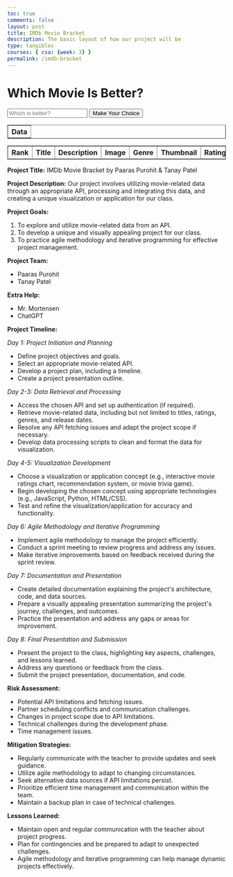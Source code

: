 ```yaml
---
toc: true
comments: false
layout: post
title: IMDb Movie Bracket
description: The basic layout of how our project will be
type: tangibles
courses: { csa: {week: 3} }
permalink: /imdb-bracket
---
```


<html>
<body>
    <h1>Which Movie Is Better?</h1>
    <input type="text" id="textInput" placeholder="Which is better?">
    <button onclick="addRow()">Make Your Choice</button>
    <table id="whichMovieIsBetter" border="1">
        <tr>
            <th>Data</th>
        </tr>
    </table>
    <table border="1">
        <thead>
            <tr>
                <th>Rank</th>
                <th>Title</th>
                <th>Description</th>
                <th>Image</th>
                <th>Genre</th>
                <th>Thumbnail</th>
                <th>Rating</th>
                <th>Year</th>
            </tr>
        </thead>
        <tbody id="tableBody">
            <!-- Data will be inserted here -->
        </tbody>
    </table>
    <script>
        async function fetchData() {
            const url = 'https://imdb-top-100-movies.p.rapidapi.com/';
            const options = {
                method: 'GET',
                headers: {
                    'X-RapidAPI-Key': 'f9e05fed4fmshda97f8933d9e076p192198jsn5018f8cb51c3',
                    'X-RapidAPI-Host': 'imdb-top-100-movies.p.rapidapi.com'
                }
            };
            try {
                const response = await fetch(url, options);
                const data = await response.json();
                const tableBody = document.getElementById('tableBody');
                // Shuffle the data array to get a random order
                shuffleArray(data);
                // Display only the first two movies
                for (let i = 0; i < 2; i++) {
                    const item = data[i];
                    const row = document.createElement('tr');
                    row.innerHTML = `
                        <td>${item.rank}</td>
                        <td>${item.title}</td>
                        <td>${item.description}</td>
                        <td><img src="${item.image}" alt="${item.title}" width="100"></td>
                        <td>${item.genre}</td>
                        <td><img src="${item.thumbnail}" alt="${item.title} Thumbnail" width="50"></td>
                        <td>${item.rating}</td>
                        <td>${item.year}</td>
                    `;
                    tableBody.appendChild(row);
                }
            } catch (error) {
                console.error(error);
            }
        }
        // Function to shuffle an array randomly
        function shuffleArray(array) {
            for (let i = array.length - 1; i > 0; i--) {
                const j = Math.floor(Math.random() * (i + 1));
                [array[i], array[j]] = [array[j], array[i]];
            }
        }
        function addRow() {
            var textInput = document.getElementById("textInput");
            var table = document.getElementById("whichMovieIsBetter");
            if (textInput.value.trim() !== "") {
                fetchData();
                var newRow = table.insertRow(table.rows.length);
                var cell = newRow.insertCell(0);
                cell.innerHTML = textInput.value;
                textInput.value = "";
            } else {
                alert("Please enter some data.");
            }
        }
        // Call the fetchData function to initiate the API request
        fetchData();
    </script>
</body>
</html>

**Project Title:** IMDb Movie Bracket by Paaras Purohit & Tanay Patel

**Project Description:**
Our project involves utilizing movie-related data through an appropriate API, processing and integrating this data, and creating a unique visualization or application for our class.

**Project Goals:**
1. To explore and utilize movie-related data from an API.
2. To develop a unique and visually appealing project for our class.
3. To practice agile methodology and iterative programming for effective project management.

**Project Team:**
- Paaras Purohit
- Tanay Patel

**Extra Help:**
- Mr. Mortensen
- ChatGPT

**Project Timeline:**

*Day 1: Project Initiation and Planning*
- Define project objectives and goals.
- Select an appropriate movie-related API.
- Develop a project plan, including a timeline.
- Create a project presentation outline.

*Day 2-3: Data Retrieval and Processing*
- Access the chosen API and set up authentication (if required).
- Retrieve movie-related data, including but not limited to titles, ratings, genres, and release dates.
- Resolve any API fetching issues and adapt the project scope if necessary.
- Develop data processing scripts to clean and format the data for visualization.

*Day 4-5: Visualization Development*
- Choose a visualization or application concept (e.g., interactive movie ratings chart, recommendation system, or movie trivia game).
- Begin developing the chosen concept using appropriate technologies (e.g., JavaScript, Python, HTML/CSS).
- Test and refine the visualization/application for accuracy and functionality.

*Day 6: Agile Methodology and Iterative Programming*
- Implement agile methodology to manage the project efficiently.
- Conduct a sprint meeting to review progress and address any issues.
- Make iterative improvements based on feedback received during the sprint review.

*Day 7: Documentation and Presentation*
- Create detailed documentation explaining the project's architecture, code, and data sources.
- Prepare a visually appealing presentation summarizing the project's journey, challenges, and outcomes.
- Practice the presentation and address any gaps or areas for improvement.

*Day 8: Final Presentation and Submission*
- Present the project to the class, highlighting key aspects, challenges, and lessons learned.
- Address any questions or feedback from the class.
- Submit the project presentation, documentation, and code.

**Risk Assessment:**
- Potential API limitations and fetching issues.
- Partner scheduling conflicts and communication challenges.
- Changes in project scope due to API limitations.
- Technical challenges during the development phase.
- Time management issues.

**Mitigation Strategies:**
- Regularly communicate with the teacher to provide updates and seek guidance.
- Utilize agile methodology to adapt to changing circumstances.
- Seek alternative data sources if API limitations persist.
- Prioritize efficient time management and communication within the team.
- Maintain a backup plan in case of technical challenges.

**Lessons Learned:**
- Maintain open and regular communication with the teacher about project progress.
- Plan for contingencies and be prepared to adapt to unexpected challenges.
- Agile methodology and iterative programming can help manage dynamic projects effectively.